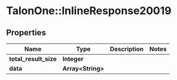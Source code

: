 # TalonOne::InlineResponse20019

## Properties
Name | Type | Description | Notes
------------ | ------------- | ------------- | -------------
**total_result_size** | **Integer** |  | 
**data** | **Array&lt;String&gt;** |  | 


